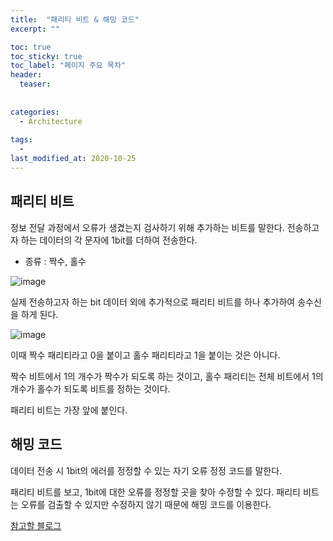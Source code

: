 ```yaml
---
title:  "패리티 비트 & 해밍 코드"
excerpt: ""

toc: true
toc_sticky: true
toc_label: "페이지 주요 목차"
header:
  teaser: 
  
  
categories:
  - Architecture
  
tags:
  - 
last_modified_at: 2020-10-25
---
```


## 패리티 비트

정보 전달 과정에서 오류가 생겼는지 검사하기 위해 추가하는 비트를 말한다. 전송하고자 하는 데이터의 각 문자에 1bit를 더하여 전송한다.

* 종류 : 짝수, 홀수 

![image](https://user-images.githubusercontent.com/41438361/97107961-ad091780-170d-11eb-958f-2c6b46dca05e.png)

실제 전송하고자 하는 bit 데이터 외에 추가적으로 패리티 비트를 하나 추가하여 송수신을 하게 된다. 

![image](https://user-images.githubusercontent.com/41438361/97107981-d1fd8a80-170d-11eb-8a7b-0062b5928edf.png)

이때 짝수 패리티라고 0을 붙이고 홀수 패리티라고 1을 붙이는 것은 아니다. 

짝수 비트에서 1의 개수가 짝수가 되도록 하는 것이고, 홀수 패리티는 전체 비트에서 1의 개수가 홀수가 되도록 비트를 정하는 것이다.

패리티 비트는 가장 앞에 붙인다.

## 해밍 코드

데이터 전송 시 1bit의 에러를 정정할 수 있는 자기 오류 정정 코드를 말한다.

패리티 비트를 보고, 1bit에 대한 오류를 정정할 곳을 찾아 수정할 수 있다. 패리티 비트는 오류를 검출할 수 있지만 수정하지 않기 때문에 해밍 코드를 이용한다.

[참고할 블로그](https://eastroot1590.tistory.com/entry/%EC%98%A4%EB%A5%98-%EA%B2%80%EC%B6%9C-%EC%BD%94%EB%93%9C-%ED%95%B4%EB%B0%8D%EC%BD%94%EB%93%9CHamming-Code)
